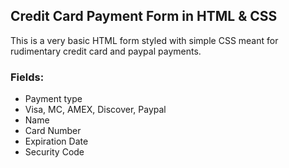 ## Credit Card Payment Form in HTML & CSS

This is a very basic HTML form styled with simple CSS meant for rudimentary credit card and paypal payments.

### Fields:
- Payment type
 - Visa, MC, AMEX, Discover, Paypal
- Name
- Card Number
- Expiration Date
- Security Code 
